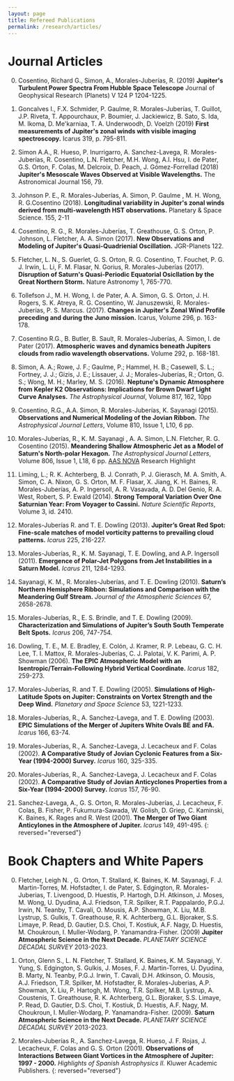 ```yaml
---
layout: page
title: Refereed Publications
permalink: /research/articles/
---
```


<h1> Journal Articles </h1>

0.  Cosentino, Richard G., Simon, A., Morales-Juberías, R. (2019) **Jupiter's Turbulent Power Spectra From Hubble Space Telescope** Journal of Geophysical Research (Planets) V 124 P 1204-1225.

0. Goncalves I., F.X. Schmider, P. Gaulme, R. Morales-Juberías, T. Guillot, J.P. Riveta, T. Appourchaux, P. Boumier, J. Jackiewicz, B. Sato, S. Ida, M. Ikoma, D. Me'karniaa, T. A. Underwoodh, D. Voelzh (2019) **First measurements of Jupiter's zonal winds with visible imaging spectroscopy.** Icarus 319, p. 795-811.

0. Simon A.A., R. Hueso, P. Inurrigarro, A. Sanchez-Lavega, R. Morales-Juberías, R. Cosentino, L.N. Fletcher, M.H. Wong, A.I. Hsu, I. de Pater, G.S. Orton, F. Colas, M. Delcroix, D. Peach, J. Gómez-Forrellad (2018) **Jupiter's Mesoscale Waves Observed at Visible Wavelengths.** The Astronomical Journal 156, 79.

0. Johnson P. E., R. Morales-Juberías, A. Simon, P. Gaulme , M. H. Wong, R. G.Cosentino (2018). **Longitudinal variability in Jupiter's zonal winds derived from multi-wavelength HST observations.** Planetary & Space Science. 155, 2-11 

0. Cosentino, R. G., R. Morales-Juberías, T. Greathouse, G. S. Orton, P. Johnson, L. Fletcher, A. A. Simon (2017). **New Observations and Modeling of Jupiter's Quasi-Quadrienial Oscillation.** JGR-Planets 122.

0. Fletcher, L. N., S. Guerlet, G. S. Orton, R. G. Cosentino, T. Fouchet, P. G. J. Irwin, L. Li, F. M. Flasar, N. Gorius, R. Morales-Juberías (2017). **Disruption of Saturn's Quasi-Periodic Equatorial Osicllation by the Great Northern Storm.** Nature Astronomy 1, 765-770.

0. Tollefson J., M. H. Wong, I. de Pater, A. A. Simon, G. S. Orton, J. H. Rogers, S. K. Atreya, R. G. Cosentino, W. Januszewski, R. Morales-Juberías, P. S. Marcus. (2017). **Changes in Jupiter's Zonal Wind Profile preceding and during the Juno mission.** Icarus, Volume 296, p. 163-178.

0. Cosentino R.G., B. Butler, B. Sault, R. Morales-Juberías, A. Simon, I. de Pater (2017). **Atmospheric waves and dynamics beneath Jupiters clouds from radio wavelength observations.** Volume 292, p. 168-181.

0. Simon, A. A.; Rowe, J. F.; Gaulme, P.; Hammel, H. B.; Casewell, S. L.; Fortney, J. J.; Gizis, J. E.; Lissauer, J. J.; Morales-Juberías, R.; Orton, G. S.; Wong, M. H.; Marley, M. S. (2016). **Neptune's Dynamic Atmosphere from Kepler K2 Observations: Implications for Brown Dwarf Light Curve Analyses.** *The Astrophysical Journal*, Volume 817, 162, 10pp

0. Cosentino, R.G., A.A. Simon, R. Morales-Juberías, K. Sayanagi (2015).  **Observations and Numerical Modeling of the Jovian Ribbon.** *The Astrophysical Journal Letters*, Volume 810, Issue 1, L10, 6 pp.

0. Morales-Juberías, R., K. M. Sayanagi , A. A. Simon, L.N. Fletcher,  R. G. Cosentino (2015). **Meandering Shallow Atmospheric Jet as a Model of Saturn's North-polar Hexagon.** *The Astrophysical Journal Letters*, Volume 806, Issue 1, L18, 6 pp. <a href="http://aasnova.org/2015/08/21/an-explanation-for-saturns-hexagon/" target="_blank">AAS NOVA</a> Research Highlight

0. Liming, L.; R. K. Achterberg, B. J. Conrath, P. J. Gierasch, M. A. Smith, A. Simon, C. A. Nixon, G. S. Orton, M. F. Flasar, X. Jiang, K. H. Baines, R. Morales-Juberías, A. P. Ingersoll, A. R. Vasavada, A. D. Del Genio, R. A. West, Robert,  S. P. Ewald (2014). **Strong Temporal Variation Over One Saturnian Year: From Voyager to Cassini.** *Nature Scientific Reports*, Volume 3, id. 2410.

0. Morales-Juberías R. and T. E. Dowling (2013). **Jupiter’s Great Red Spot: Fine-scale matches of model vorticity patterns to prevailing cloud patterns.** *Icarus* 225, 216-227.

0. Morales-Juberías, R., K. M. Sayanagi, T. E. Dowling, and A.P. Ingersoll (2011). **Emergence of Polar-Jet Polygons from Jet Instabilities in a Saturn Model.** *Icarus* 211, 1284-1293.

0. Sayanagi, K. M., R. Morales-Juberías, and T. E. Dowling (2010). **Saturn’s Northern Hemisphere Ribbon: Simulations and Comparison with the Meandering Gulf Stream.** *Journal of the Atmospheric Sciences* 67, 2658-2678. 

0. Morales-Juberías, R., E. S. Brindle, and T. E. Dowling (2009). **Characterization and Simulations of Jupiter’s South South Temperate Belt Spots.** *Icarus* 206, 747-754. 

0. Dowling, T. E., M. E. Bradley, E. Colón, J. Kramer, R. P. Lebeau, G. C. H. Lee, T. I. Mattox, R. Morales-Juberías, C. J. Palotai, V. K. Parimi, A. P. Showman (2006). **The EPIC Atmospheric Model with an Isentropic/Terrain-Following Hybrid Vertical Coordinate.** *Icarus* 182, 259-273. 

0. Morales-Juberías, R. and T. E. Dowling (2005). **Simulations of High-Latitude Spots on Jupiter: Constraints on Vortex Strength and the Deep Wind.** *Planetary and Space Science* 53, 1221-1233. 

0. Morales-Juberías, R., A. Sanchez-Lavega, and T. E. Dowling (2003). **EPIC Simulations of the Merger of Jupiters White Ovals BE and FA.** *Icarus* 166, 63-74. 

0. Morales-Juberías, R., A. Sanchez-Lavega, J. Lecacheux and F. Colas (2002). **A Comparative Study of Jovian Cyclonic Features from a Six-Year (1994-2000) Survey.** *Icarus* 160, 325-335. 

0. Morales-Juberías, R., A. Sanchez-Lavega, J. Lecacheux and F. Colas (2002). **A Comparative Study of Jovian Anticyclones Properties from a Six-Year (1994-2000) Survey.** *Icarus* 157, 76-90. 

0. Sanchez-Lavega, A., G. S. Orton, R. Morales-Juberías, J. Lecacheux, F. Colas, B. Fisher, P. Fukumura-Sawada, W. Golish, D. Griep, C. Kaminski, K. Baines, K. Rages and R. West (2001). **The Merger of Two Giant Anticylones in the Atmosphere of Jupiter.** *Icarus* 149, 491-495.
{: reversed="reversed"}

<h1> Book Chapters and White Papers </h1>

0. Fletcher, Leigh N. , G. Orton, T. Stallard, K. Baines, K. M. Sayanagi, F. J. Martin-Torres, M. Hofstadter, I. de Pater, S. Edgington, R. Morales-Juberias, T. Livengood, D. Huestis, P. Hartogh, D.H. Atkinson, J. Moses, M. Wong, U. Dyudina, A.J. Friedson, T.R. Spilker, R.T. Pappalardo, P.G.J. Irwin, N. Teanby, T. Cavali, O. Mousis, A.P. Showman, X. Liu, M.B. Lystrup, S. Gulkis, T. Greathouse, R. K. Achterberg, G.L. Bjoraker, S.S. Limaye, P. Read, D. Gautier, D.S. Choi, T. Kostiuk, A.F. Nagy, D. Huestis, M. Choukroun, I. Muller-Wodarg, P. Yanamandra-Fisher. (2009) **Jupiter Atmospheric Science in the Next Decade.** *PLANETARY SCIENCE DECADAL SURVEY* 2013-2023. 

0. Orton, Glenn S., L. N. Fletcher, T. Stallard, K. Baines, K. M. Sayanagi, Y. Yung, S. Edgington, S. Gulkis, J. Moses, F. J. Martin-Torres, U. Dyudina, B. Marty, N. Teanby, P.G.J. Irwin, T. Cavali, D.H. Atkinson, O. Mousis, A.J. Friedson, T.R. Spilker, M. Hofstadter, R. Morales-Juberias, A.P. Showman, X. Liu, P. Hartogh, M. Wong, T.R. Spilker, M.B. Lystrup, A. Coustenis, T. Greathouse, R. K. Achterberg, G.L. Bjoraker, S.S. Limaye, P. Read, D. Gautier, D.S. Choi, T. Kostiuk, D. Huestis, A.F. Nagy, M. Choukroun, I. Muller-Wodarg, P. Yanamandra-Fisher. (2009). **Saturn Atmospheric Science in the Next Decade.** *PLANETARY SCIENCE DECADAL SURVEY* 2013-2023. 

0. Morales-Juberías R., A. Sanchez-Lavega, R. Hueso, J. F. Rojas, J. Lecacheux, F. Colas and G. S. Orton (2001). **Observations of Interactions Between Giant Vortices in the Atmosphere of Jupiter: 1997 - 2000.** *Highlights of Spanish Astrophysics II.* Kluwer Academic Publishers.
{: reversed="reversed"}